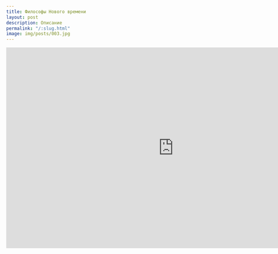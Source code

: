 ```yaml
---
title: Философы Нового времени
layout: post
description: Описание
permalink: "/:slug.html"
image: img/posts/003.jpg
---
```


<iframe src="https://www.xmind.net/m/es4Fna" width="900px" height="540px" frameborder="0" scrolling="no"></iframe>
